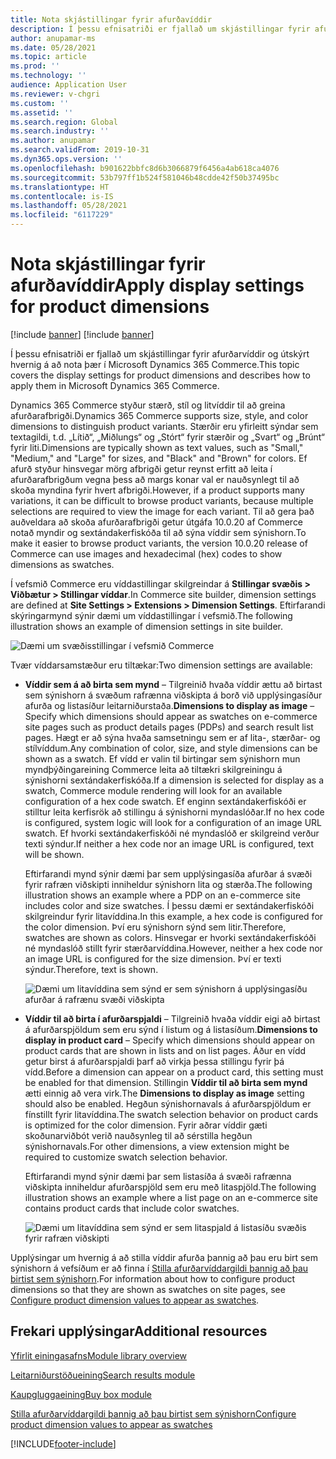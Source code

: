 ```yaml
---
title: Nota skjástillingar fyrir afurðavíddir
description: Í þessu efnisatriði er fjallað um skjástillingar fyrir afurðarvíddir og útskýrt hvernig á að nota þær í Microsoft Dynamics 365 Commerce.
author: anupamar-ms
ms.date: 05/28/2021
ms.topic: article
ms.prod: ''
ms.technology: ''
audience: Application User
ms.reviewer: v-chgri
ms.custom: ''
ms.assetid: ''
ms.search.region: Global
ms.search.industry: ''
ms.author: anupamar
ms.search.validFrom: 2019-10-31
ms.dyn365.ops.version: ''
ms.openlocfilehash: b901622bbfc8d6b3066879f6456a4ab618ca4076
ms.sourcegitcommit: 53b797ff1b524f581046b48cdde42f50b37495bc
ms.translationtype: HT
ms.contentlocale: is-IS
ms.lasthandoff: 05/28/2021
ms.locfileid: "6117229"
---
```

# <a name="apply-display-settings-for-product-dimensions"></a><span data-ttu-id="e50c4-103">Nota skjástillingar fyrir afurðavíddir</span><span class="sxs-lookup"><span data-stu-id="e50c4-103">Apply display settings for product dimensions</span></span>

[!include [banner](includes/banner.md)]
[!include [banner](includes/preview-banner.md)]

<span data-ttu-id="e50c4-104">Í þessu efnisatriði er fjallað um skjástillingar fyrir afurðarvíddir og útskýrt hvernig á að nota þær í Microsoft Dynamics 365 Commerce.</span><span class="sxs-lookup"><span data-stu-id="e50c4-104">This topic covers the display settings for product dimensions and describes how to apply them in Microsoft Dynamics 365 Commerce.</span></span>

<span data-ttu-id="e50c4-105">Dynamics 365 Commerce styður stærð, stíl og litvíddir til að greina afurðarafbrigði.</span><span class="sxs-lookup"><span data-stu-id="e50c4-105">Dynamics 365 Commerce supports size, style, and color dimensions to distinguish product variants.</span></span> <span data-ttu-id="e50c4-106">Stærðir eru yfirleitt sýndar sem textagildi, t.d. „Lítið“, „Miðlungs“ og „Stórt“ fyrir stærðir og „Svart“ og „Brúnt“ fyrir liti.</span><span class="sxs-lookup"><span data-stu-id="e50c4-106">Dimensions are typically shown as text values, such as "Small," "Medium," and "Large" for sizes, and "Black" and "Brown" for colors.</span></span> <span data-ttu-id="e50c4-107">Ef afurð styður hinsvegar mörg afbrigði getur reynst erfitt að leita í afurðarafbrigðum vegna þess að margs konar val er nauðsynlegt til að skoða myndina fyrir hvert afbrigði.</span><span class="sxs-lookup"><span data-stu-id="e50c4-107">However, if a product supports many variations, it can be difficult to browse product variants, because multiple selections are required to view the image for each variant.</span></span> <span data-ttu-id="e50c4-108">Til að gera það auðveldara að skoða afurðarafbrigði getur útgáfa 10.0.20 af Commerce notað myndir og sextándakerfiskóða til að sýna víddir sem sýnishorn.</span><span class="sxs-lookup"><span data-stu-id="e50c4-108">To make it easier to browse product variants, the version 10.0.20 release of Commerce can use images and hexadecimal (hex) codes to show dimensions as swatches.</span></span>

<span data-ttu-id="e50c4-109">Í vefsmið Commerce eru víddastillingar skilgreindar á **Stillingar svæðis \> Viðbætur \> Stillingar víddar**.</span><span class="sxs-lookup"><span data-stu-id="e50c4-109">In Commerce site builder, dimension settings are defined at **Site Settings \> Extensions \> Dimension Settings**.</span></span> <span data-ttu-id="e50c4-110">Eftirfarandi skýringarmynd sýnir dæmi um víddastillingar í vefsmið.</span><span class="sxs-lookup"><span data-stu-id="e50c4-110">The following illustration shows an example of dimension settings in site builder.</span></span>

![Dæmi um svæðisstillingar í vefsmið Commerce](./dev-itpro/media/swatch_site_settings.PNG)

<span data-ttu-id="e50c4-112">Tvær víddarsamstæður eru tiltækar:</span><span class="sxs-lookup"><span data-stu-id="e50c4-112">Two dimension settings are available:</span></span>

- <span data-ttu-id="e50c4-113">**Víddir sem á að birta sem mynd** – Tilgreinið hvaða víddir ættu að birtast sem sýnishorn á svæðum rafrænna viðskipta á borð við upplýsingasíður afurða og listasíður leitarniðurstaða.</span><span class="sxs-lookup"><span data-stu-id="e50c4-113">**Dimensions to display as image** – Specify which dimensions should appear as swatches on e-commerce site pages such as product details pages (PDPs) and search result list pages.</span></span> <span data-ttu-id="e50c4-114">Hægt er að sýna hvaða samsetningu sem er af lita-, stærðar- og stílvíddum.</span><span class="sxs-lookup"><span data-stu-id="e50c4-114">Any combination of color, size, and style dimensions can be shown as a swatch.</span></span> <span data-ttu-id="e50c4-115">Ef vídd er valin til birtingar sem sýnishorn mun myndþýðingareining Commerce leita að tiltækri skilgreiningu á sýnishorni sextándakerfiskóða.</span><span class="sxs-lookup"><span data-stu-id="e50c4-115">If a dimension is selected for display as a swatch, Commerce module rendering will look for an available configuration of a hex code swatch.</span></span> <span data-ttu-id="e50c4-116">Ef enginn sextándakerfiskóði er stilltur leita kerfisrök að stillingu á sýnishorni myndaslóðar.</span><span class="sxs-lookup"><span data-stu-id="e50c4-116">If no hex code is configured, system logic will look for a configuration of an image URL swatch.</span></span> <span data-ttu-id="e50c4-117">Ef hvorki sextándakerfiskóði né myndaslóð er skilgreind verður texti sýndur.</span><span class="sxs-lookup"><span data-stu-id="e50c4-117">If neither a hex code nor an image URL is configured, text will be shown.</span></span>

    <span data-ttu-id="e50c4-118">Eftirfarandi mynd sýnir dæmi þar sem upplýsingasíða afurðar á svæði fyrir rafræn viðskipti inniheldur sýnishorn lita og stærða.</span><span class="sxs-lookup"><span data-stu-id="e50c4-118">The following illustration shows an example where a PDP on an e-commerce site includes color and size swatches.</span></span> <span data-ttu-id="e50c4-119">Í þessu dæmi er sextándakerfiskóði skilgreindur fyrir litavíddina.</span><span class="sxs-lookup"><span data-stu-id="e50c4-119">In this example, a hex code is configured for the color dimension.</span></span> <span data-ttu-id="e50c4-120">Því eru sýnishorn sýnd sem litir.</span><span class="sxs-lookup"><span data-stu-id="e50c4-120">Therefore, swatches are shown as colors.</span></span> <span data-ttu-id="e50c4-121">Hinsvegar er hvorki sextándakerfiskóði né myndaslóð stillt fyrir stærðarvíddina.</span><span class="sxs-lookup"><span data-stu-id="e50c4-121">However, neither a hex code nor an image URL is configured for the size dimension.</span></span> <span data-ttu-id="e50c4-122">Því er texti sýndur.</span><span class="sxs-lookup"><span data-stu-id="e50c4-122">Therefore, text is shown.</span></span>

    ![Dæmi um litavíddina sem sýnd er sem sýnishorn á upplýsingasíðu afurðar á rafrænu svæði viðskipta](./dev-itpro/media/swatch_pdp.png)

- <span data-ttu-id="e50c4-124">**Víddir til að birta í afurðarspjaldi** – Tilgreinið hvaða víddir eigi að birtast á afurðarspjöldum sem eru sýnd í listum og á listasíðum.</span><span class="sxs-lookup"><span data-stu-id="e50c4-124">**Dimensions to display in product card** – Specify which dimensions should appear on product cards that are shown in lists and on list pages.</span></span> <span data-ttu-id="e50c4-125">Áður en vídd getur birst á afurðarspjaldi þarf að virkja þessa stillingu fyrir þá vídd.</span><span class="sxs-lookup"><span data-stu-id="e50c4-125">Before a dimension can appear on a product card, this setting must be enabled for that dimension.</span></span> <span data-ttu-id="e50c4-126">Stillingin **Víddir til að birta sem mynd** ætti einnig að vera virk.</span><span class="sxs-lookup"><span data-stu-id="e50c4-126">The **Dimensions to display as image** setting should also be enabled.</span></span> <span data-ttu-id="e50c4-127">Hegðun sýnishornavals á afurðarspjöldum er fínstillt fyrir litavíddina.</span><span class="sxs-lookup"><span data-stu-id="e50c4-127">The swatch selection behavior on product cards is optimized for the color dimension.</span></span> <span data-ttu-id="e50c4-128">Fyrir aðrar víddir gæti skoðunarviðbót verið nauðsynleg til að sérstilla hegðun sýnishornavals.</span><span class="sxs-lookup"><span data-stu-id="e50c4-128">For other dimensions, a view extension might be required to customize swatch selection behavior.</span></span>

    <span data-ttu-id="e50c4-129">Eftirfarandi mynd sýnir dæmi þar sem listasíða á svæði rafrænna viðskipta inniheldur afurðarspjöld sem eru með litaspjöld.</span><span class="sxs-lookup"><span data-stu-id="e50c4-129">The following illustration shows an example where a list page on an e-commerce site contains product cards that include color swatches.</span></span>

    ![Dæmi um litavíddina sem sýnd er sem litaspjald á listasíðu svæðis fyrir rafræn viðskipti](./dev-itpro/media/swatch_searchresults.PNG)

<span data-ttu-id="e50c4-131">Upplýsingar um hvernig á að stilla víddir afurða þannig að þau eru birt sem sýnishorn á vefsíðum er að finna í [Stilla afurðarvíddargildi þannig að þau birtist sem sýnishorn](./dev-itpro/dimensions-swatch.md).</span><span class="sxs-lookup"><span data-stu-id="e50c4-131">For information about how to configure product dimensions so that they are shown as swatches on site pages, see [Configure product dimension values to appear as swatches](./dev-itpro/dimensions-swatch.md).</span></span>

## <a name="additional-resources"></a><span data-ttu-id="e50c4-132">Frekari upplýsingar</span><span class="sxs-lookup"><span data-stu-id="e50c4-132">Additional resources</span></span>

[<span data-ttu-id="e50c4-133">Yfirlit einingasafns</span><span class="sxs-lookup"><span data-stu-id="e50c4-133">Module library overview</span></span>](starter-kit-overview.md)

[<span data-ttu-id="e50c4-134">Leitarniðurstöðueining</span><span class="sxs-lookup"><span data-stu-id="e50c4-134">Search results module</span></span>](search-result-module.md)

[<span data-ttu-id="e50c4-135">Kaupgluggaeining</span><span class="sxs-lookup"><span data-stu-id="e50c4-135">Buy box module</span></span>](add-buy-box.md)

[<span data-ttu-id="e50c4-136">Stilla afurðarvíddargildi þannig að þau birtist sem sýnishorn</span><span class="sxs-lookup"><span data-stu-id="e50c4-136">Configure product dimension values to appear as swatches</span></span>](./dev-itpro/dimensions-swatch.md)

[!INCLUDE[footer-include](../includes/footer-banner.md)]
